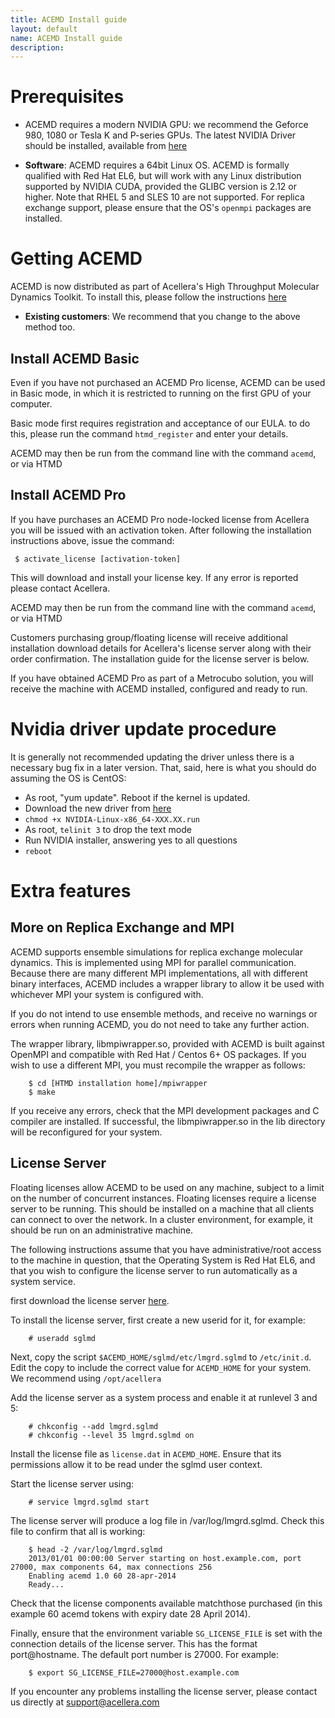 ```yaml
---
title: ACEMD Install guide
layout: default
name: ACEMD Install guide
description: 
---
```


# Prerequisites

* ACEMD requires a modern NVIDIA GPU: we recommend the Geforce 980, 1080 or Tesla K and P-series GPUs. 
The latest NVIDIA Driver should be installed, available from [here](http://www.nvidia.com/Download/index.aspx)

* __Software__: ACEMD requires a 64bit Linux OS.  ACEMD is formally qualified with Red Hat EL6, but will work with 
any Linux distribution supported by NVIDIA CUDA, provided the GLIBC version is 2.12 or higher. Note that RHEL 5 and 
SLES 10 are not supported.  For replica exchange support, please ensure that the OS's `openmpi` packages are 
installed.

# Getting ACEMD

ACEMD is now distributed as part of Acellera's High Throughput Molecular Dynamics Toolkit. To install this, please follow the instructions [here](https://www.htmd.org/academic-download.html)

* __Existing customers__: We recommend that you change to the above method too.

## Install ACEMD Basic

Even if you have not purchased an ACEMD Pro license, ACEMD can be used in Basic mode, in which it is restricted to running on the first GPU of your computer.

Basic mode first requires registration and acceptance of our EULA. to do this, please run the command `htmd_register` and enter your details.

ACEMD may then be run from the command line with the command `acemd`, or via HTMD

## Install ACEMD Pro

If you have purchases an ACEMD Pro node-locked license from Acellera you will be issued with an activation token. After following the installation instructions above, issue the command:
```
 $ activate_license [activation-token]
```
This will download and install your license key. If any error is reported please contact Acellera.

ACEMD may then be run from the command line with the command `acemd`, or via HTMD

Customers purchasing group/floating license will receive additional installation  download details for Acellera's license server along with their order confirmation. The installation guide for the license server is below.


If you have obtained ACEMD Pro as part of a Metrocubo solution, you will receive the machine with ACEMD installed, configured and ready to run.

# Nvidia driver update procedure

It is generally not recommended updating the driver unless there is a necessary bug fix in a later version.
That, said, here is what you should do assuming the OS is CentOS:


* As root, "yum update". Reboot if the kernel is updated.
* Download the new driver from [here](http://www.nvidia.com/Download/index.aspx) 
* `chmod +x NVIDIA-Linux-x86_64-XXX.XX.run`
* As root, `telinit 3` to drop the text mode
* Run NVIDIA installer, answering yes to all questions
* `reboot`

# Extra features

## More on Replica Exchange and MPI

ACEMD supports ensemble simulations for replica exchange molecular dynamics. This is implemented using MPI for parallel communication. Because there are many different MPI implementations, all with different binary interfaces, ACEMD includes a wrapper library to allow it be used with whichever MPI your system is configured with.

If you do not intend to use ensemble methods, and receive no warnings or errors when running ACEMD, you do not need to take any further action.

The wrapper library, libmpiwrapper.so, provided with ACEMD is built against OpenMPI and compatible with Red Hat / Centos 6+  OS packages. If you wish to use a different MPI, you must recompile the wrapper as follows:
```
    $ cd [HTMD installation home]/mpiwrapper
    $ make
```   
If you receive any errors, check that the MPI development packages and C compiler are installed. If successful, the libmpiwrapper.so in the lib directory will be reconfigured for your system.

## License Server

Floating licenses allow ACEMD to be used on any machine, subject to a limit on the number of concurrent instances. Floating licenses require a license server to be running. This should be installed on a machine that all clients can connect to over the network. In a cluster environment, for example, it should be run on an administrative machine.

The following instructions assume that you have administrative/root access to the machine in question, that the Operating System is Red Hat EL6, and that you wish to configure the license server to run automatically as a system service.

first download the license server [here](https://download.acellera.com/acemd-release-2016/acellera-license-server.tgz).

To install the license server, first create a new userid for it, for example:
```
    # useradd sglmd
```
Next, copy the script `$ACEMD_HOME/sglmd/etc/lmgrd.sglmd` to `/etc/init.d`. Edit the copy to include the correct value for `ACEMD_HOME` for your system. We recommend using ```/opt/acellera```

Add the license server as a system process and enable it at runlevel 3 and 5:
```
    # chkconfig --add lmgrd.sglmd
    # chkconfig --level 35 lmgrd.sglmd on
```
Install the license file as `license.dat` in `ACEMD_HOME`. Ensure that its permissions allow it to be read under the sglmd user context.

Start the license server using:
```
    # service lmgrd.sglmd start
```

The license server will produce a log file in /var/log/lmgrd.sglmd. Check this file to confirm that all is working:

```
    $ head -2 /var/log/lmgrd.sglmd
    2013/01/01 00:00:00 Server starting on host.example.com, port 27000, max components 64, max connections 256
    Enabling acemd 1.0 60 28-apr-2014 
    Ready...
```

Check that the license components available matchthose purchased (in this example 60 acemd tokens with expiry date 28 April 2014).

Finally, ensure that the environment variable `SG_LICENSE_FILE` is set with the connection details of the license server. This has the format port@hostname. The default port number is 27000. For example:

```
    $ export SG_LICENSE_FILE=27000@host.example.com
```

If you encounter any problems installing the license server, please contact us directly at support@acellera.com


